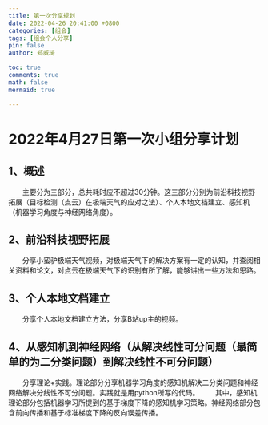```yaml
---
title: 第一次分享规划
date: 2022-04-26 20:41:00 +0800
categories: [组会]
tags: [组会个人分享]
pin: false
author: 郑威琦

toc: true
comments: true
math: false
mermaid: true

---
```


# 2022年4月27日第一次小组分享计划

## 1、概述

&emsp;&emsp;主要分为三部分，总共耗时应不超过30分钟。这三部分分别为前沿科技视野拓展（目标检测（点云）在极端天气的应对之法）、个人本地文档建立、感知机（机器学习角度与神经网络角度）。

## 2、前沿科技视野拓展

&emsp;&emsp;分享小蛮驴极端天气视频，对极端天气下的解决方案有一定的认知，并查阅相关资料和论文，对点云在极端天气下的识别有所了解，能够讲出一些方法和思路。

## 3、个人本地文档建立

&emsp;&emsp;分享个人本地文档建立方法，分享B站up主的视频。

## 4、从感知机到神经网络（从解决线性可分问题（最简单的为二分类问题）到解决线性不可分问题）

&emsp;&emsp;分享理论+实践。理论部分分享机器学习角度的感知机解决二分类问题和神经网络解决分线性不可分问题。实践就是用python所写的代码。
&emsp;&emsp;其中，感知机理论部分包括机器学习所提到的基于梯度下降的感知机学习策略。神经网络部分包含前向传播和基于标准梯度下降的反向误差传播。
